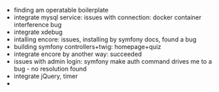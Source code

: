 - finding am operatable boilerplate
- integrate mysql service: issues with connection: docker container interference bug
- integrate xdebug
- intalling encore: issues, installing by symfony docs, found a bug
- building symfony controllers+twig: homepage+quiz
- integrate encore by another way: succeeded
- issues with admin login: symfony make auth command drives me to a bug - no resolution found
- integrate jQuery, timer
- 
